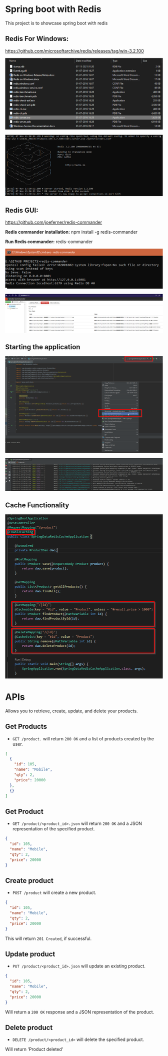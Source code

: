 # Spring boot with Redis

This project is to showcase spring boot with redis

## Redis For Windows:

https://github.com/microsoftarchive/redis/releases/tag/win-3.2.100

![Alt text](/screenshots/RedisFolderStructure.png?raw=true "Redis Folder Structure")

![Alt text](/screenshots/RedisServer.png?raw=true "Redis Server")

## Redis GUI:

https://github.com/joeferner/redis-commander

**Redis commander installation:**
npm install -g redis-commander

**Run Redis commander:**
redis-commander

![Alt text](/screenshots/RedisCommander.png?raw=true "Redis Commander")

![Alt text](/screenshots/RedisCommanderGUI.png?raw=true "Redis Commander GUI")

## Starting the application

![Alt text](/screenshots/StartApplication.png?raw=true "Start Application")

![Alt text](/screenshots/ApplicationStarted.png?raw=true "Application Started")

## Cache Functionality

![Alt text](/screenshots/CacheFunctionality.png?raw=true "Cache Functionality")

# APIs

Allows you to retrieve, create, update, and delete your products.

## Get Products

- `GET /product.` will return `200 OK` and a list of products created by the user.

```json
[
  {
    "id": 105,
    "name": "Mobile",
    "qty": 2,
    "price": 20000
  },
  {}
]
```

## Get Product

- `GET /product/<product_id>.json` will return `200 OK` and a JSON representation of the specified product.

```json
{
  "id": 105,
  "name": "Mobile",
  "qty": 2,
  "price": 20000
}
```

## Create product

- `POST /product` will create a new product.

```json
{
  "id": 105,
  "name": "Mobile",
  "qty": 2,
  "price": 20000
}
```

This will return `201 Created`, if successful.

## Update product

- `PUT /product/<product_id>.json` will update an existing product.

```json
{
  "id": 105,
  "name": "Mobile",
  "qty": 2,
  "price": 20000
}
```

Will return a `200 OK` response and a JSON representation of the product.

## Delete product

- `DELETE /product/<product_id>` will delete the specified product.

Will return 'Product deleted'
